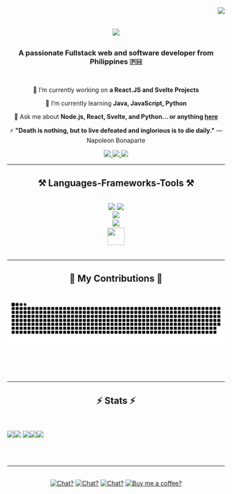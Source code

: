 <img align="right" src="https://visitor-badge.laobi.icu/badge?page_id=zdotdev.zdotdev" />

<h1 align="center">
    <img src="https://readme-typing-svg.herokuapp.com/?font=Righteous&size=35&center=true&vCenter=true&width=500&height=70&duration=4000&lines=Hey,+Waddup!+👋;+I'm+Zedrick+Ragas!;" />
</h1>

<h3 align="center">A passionate Fullstack web and software developer from Philippines 🇵🇭</h3>

<br/>

<div align="center">
 
 🔭 I’m currently working on **a React.JS and Svelte Projects**
 
 🌱 I’m currently learning **Java, JavaScript, Python**

💬 Ask me about **Node.js, React, Svelte, and Python... or anything [here](https://github.com/zdotdev/zdotdev/issues)**

⚡ **"Death is nothing, but to live defeated and inglorious is to die daily."** — Napoleon Bonaparte

 </div>
 
<div align="center"> 
  <a href="mailto:www.ragaszedrick25@gmail.com">
    <img src="https://img.shields.io/badge/Gmail-333333?style=for-the-badge&logo=gmail&logoColor=red" />
  </a>
  <a href="https://www.linkedin.com/in/zedrick-ragas-19a677286/" target="_blank">
    <img src="https://img.shields.io/badge/LinkedIn-0077B5?style=for-the-badge&logo=linkedin&logoColor=white" target="_blank" />
  </a>
  <a href="" target="_blank">
     <img src="https://img.shields.io/badge/Portfolio-FF5722?style=for-the-badge&logo=todoist&logoColor=white" target="_blank" /> <!-- sqlite, safari, google-chrome are other good icon options -->
  </a>
</div>

 <hr/>
 
<h2 align="center">⚒️ Languages-Frameworks-Tools ⚒️</h2>
<br/>
<div align="center">
    <img src="https://skillicons.dev/icons?i=git,figma,ae,anaconda,androidstudio,au,bash,eclipse,figma,gradel" />
    <img src="https://skillicons.dev/icons?i=ai,linux,neovim,ps,pr,replit,unity,xd,visualstudio,vscode" /><br>
    <img src="https://skillicons.dev/icons?i=bootstrap,c,cs,css,express,html,java,js,mongodb,mysql" /><br>
    <img src="https://skillicons.dev/icons?i=nodejs,php,postman,powershell,py,react,svelte,tailwind,vite" /><br>
    <img src="https://cdn.jsdelivr.net/gh/devicons/devicon@latest/icons/blazor/blazor-original.svg" style="width: 2.5rem; height: 2.5rem;" />
</div>

<br/>
<hr/>

<div align="center">
  <h2>🐍 My Contributions 🐍</h2>
  <br>
  <img alt="snake eating my contributions" src="https://raw.githubusercontent.com/zdotdev/zdotdev/output/github-contribution-grid-snake.svg" />
  
  <br/><br/><br/>
</div>

<hr/>

<h2 align="center">⚡ Stats ⚡</h2>
<br>

  ![](http://github-profile-summary-cards.vercel.app/api/cards/profile-details?username=zdotdev&theme=darcula)![](http://github-profile-summary-cards.vercel.app/api/cards/repos-per-language?username=zdotdev&theme=darcula)
  ![](http://github-profile-summary-cards.vercel.app/api/cards/most-commit-language?username=zdotdev&theme=darcula)![](http://github-profile-summary-cards.vercel.app/api/cards/stats?username=zdotdev&theme=darcula)![](http://github-profile-summary-cards.vercel.app/api/cards/productive-time?username=zdotdev&theme=darcula&utcOffset=8)

<br/><br/>

<hr/>

<br/>

<div align="center">
<a href='https://www.instagram.com/zedsilog/' target='_blank'><img height='64' style='border:0px;height:64px;' src='instagram.png' border='0' alt='Chat?' /></a>
<a href='https://www.facebook.com/zedsilog' target='_blank'><img height='64' style='border:0px;height:64px;' src='facebook.png' border='0' alt='Chat?' /></a>
<a href='https://twitter.com/itsyokuzan' target='_blank'><img height='64' style='border:0px;height:64px;' src='twitter.png' border='0' alt='Chat?' /></a>
<a href='paypal.me/zdotdev' target='_blank'><img height='64' style='border:0px;height:64px;' src='paypal.png' border='0' alt='Buy me a coffee?' /></a>
</div>

<br/>
